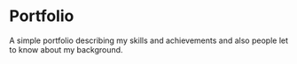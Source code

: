 # Portfolio
A simple portfolio describing my skills and achievements and also people let to know about my background.
